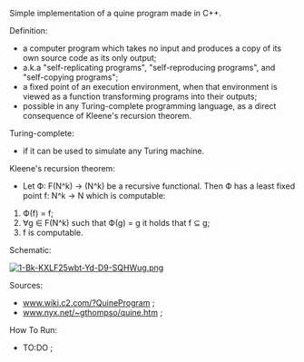 Simple implementation of a quine program made in C++.

Definition:
+ a computer program which takes no input and produces a copy of its own source code as its only output;
+ a.k.a "self-replicating programs", "self-reproducing programs", and "self-copying programs";
+ a fixed point of an execution environment, when that environment is viewed as a function transforming programs into their outputs;
+ possible in any Turing-complete programming language, as a direct consequence of Kleene's recursion theorem.

Turing-complete:
+ if it can be used to simulate any Turing machine.

Kleene's recursion theorem:
+ Let Ф: F(N^k) -> (N^k) be a recursive functional. Then Ф has a least fixed point f: N^k -> N which is computable:
1. Ф(f) = f;
2. ∀g ∈ F(N^k) such that Ф(g) = g it holds that f ⊆ g;
3. f is computable.

Schematic:

[![1-Bk-KXLF25wbt-Yd-D9-SQHWug.png](https://i.postimg.cc/3N6wQXgy/1-Bk-KXLF25wbt-Yd-D9-SQHWug.png)](https://postimg.cc/dZ2F8TNv)

Sources:
+ www.wiki.c2.com/?QuineProgram ; 
+ www.nyx.net/~gthompso/quine.htm ;

How To Run:
+ TO:DO ;
